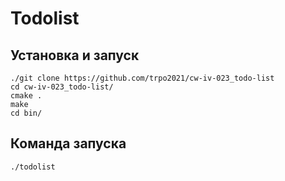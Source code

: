 # Todolist

## Установка и запуск
    ./git clone https://github.com/trpo2021/cw-iv-023_todo-list  
    cd cw-iv-023_todo-list/  
    cmake .
    make
    cd bin/
## Команда запуска
    ./todolist
